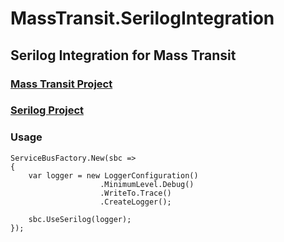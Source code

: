 MassTransit.SerilogIntegration
=====
Serilog Integration for Mass Transit
-----

### [Mass Transit Project](http://masstransit-project.com/ "Mass Transit")

### [Serilog Project](http://serilog.net/ "Serilog")

### Usage

```
ServiceBusFactory.New(sbc =>
{
	var logger = new LoggerConfiguration()
                    .MinimumLevel.Debug()
                    .WriteTo.Trace()
                    .CreateLogger();

	sbc.UseSerilog(logger);
});
```